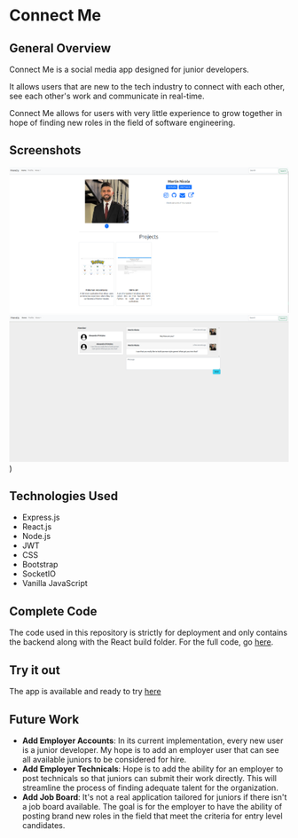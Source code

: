 # **Connect Me**

## General Overview

Connect Me is a social media app designed for junior developers.

It allows users that are new to the tech industry to connect with each other, see each other's work and communicate in real-time.

Connect Me allows for users with very little experience to grow together in hope of finding new roles in the field of software engineering.

## Screenshots

![Profile](public/images/profile.png)
![Messenger](public/images/messenger.png))

## Technologies Used

- Express.js
- React.js
- Node.js
- JWT
- CSS
- Bootstrap
- SocketIO
- Vanilla JavaScript

## Complete Code

The code used in this repository is strictly for deployment and only contains the backend along with the React build folder. For the full code, go [here](https://www.github.com/codewithmarty/mern-social).

## Try it out

The app is available and ready to try [here](https://react-social-media-production.up.railway.app/)

## Future Work

- **Add Employer Accounts**: In its current implementation, every new user is a junior developer. My hope is to add an employer user that can see all available juniors to be considered for hire.
- **Add Employer Technicals**: Hope is to add the ability for an employer to post technicals so that juniors can submit their work directly. This will streamline the process of finding adequate talent for the organization. 
- **Add Job Board**: It's not a real application tailored for juniors if there isn't a job board available. The goal is for the employer to have the ability of posting brand new roles in the field that meet the criteria for entry level candidates.